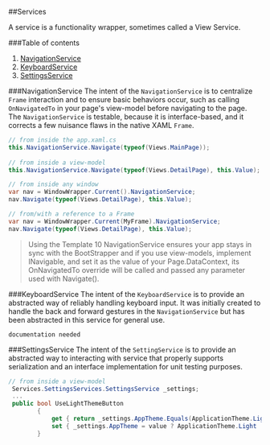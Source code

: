 ##Services

A service is a functionality wrapper, sometimes called a View Service.

###Table of contents

1. [NavigationService](https://github.com/Windows-XAML/Template10/wiki/Docs-%7C-Services#navigationservice)
1. [KeyboardService](https://github.com/Windows-XAML/Template10/wiki/Docs-%7C-Services#keyboardservice)
1. [SettingsService](https://github.com/Windows-XAML/Template10/wiki/Docs-%7C-Services#settingsservice)

###NavigationService
The intent of the `NavigationService` is to centralize `Frame` interaction and to ensure basic behaviors occur, such as calling `OnNavigatedTo` in your page's view-model before navigating to the page. The `NavigationService` is testable, because it is interface-based, and it corrects a few nuisance flaws in the native XAML `Frame`.

````csharp
// from inside the app.xaml.cs
this.NavigationService.Navigate(typeof(Views.MainPage));
            
// from inside a view-model
this.NavigationService.Navigate(typeof(Views.DetailPage), this.Value);

// from inside any window
var nav = WindowWrapper.Current().NavigationService;
nav.Navigate(typeof(Views.DetailPage), this.Value);

// from/with a reference to a Frame
var nav = WindowWrapper.Current(MyFrame).NavigationService;
nav.Navigate(typeof(Views.DetailPage), this.Value);
````

> Using the Template 10 NavigationService ensures your app stays in sync with the BootStrapper and if you use view-models, implement INavigable, and set it as the value of your Page.DataContext, its OnNavigatedTo override will be called and passed any parameter used with Navigate(). 

###KeyboardService
The intent of the `KeyboardService` is to provide an abstracted way of reliably handling keyboard input. It was initially created to handle the back and forward gestures in the `NavigationService` but has been abstracted in this service for general use.

`documentation needed`

###SettingsService
The intent of the `SettingService` is to provide an abstracted way to interacting with service that properly supports serialization and an interface implementation for unit testing purposes.

````csharp
// from inside a view-model
 Services.SettingsServices.SettingsService _settings;
 ...
 public bool UseLightThemeButton
        {
            get { return _settings.AppTheme.Equals(ApplicationTheme.Light); }
            set { _settings.AppTheme = value ? ApplicationTheme.Light : ApplicationTheme.Dark; base.RaisePropertyChanged(); }
        }
````


